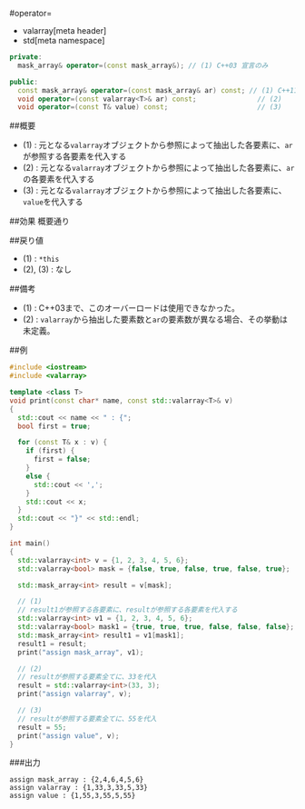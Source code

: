 #operator=
* valarray[meta header]
* std[meta namespace]

```cpp
private:
  mask_array& operator=(const mask_array&); // (1) C++03 宣言のみ

public:
  const mask_array& operator=(const mask_array& ar) const; // (1) C++11
  void operator=(const valarray<T>& ar) const;               // (2)
  void operator=(const T& value) const;                      // (3)
```

##概要
- (1) : 元となる`valarray`オブジェクトから参照によって抽出した各要素に、`ar`が参照する各要素を代入する
- (2) : 元となる`valarray`オブジェクトから参照によって抽出した各要素に、`ar`の各要素を代入する
- (3) : 元となる`valarray`オブジェクトから参照によって抽出した各要素に、`value`を代入する


##効果
概要通り


##戻り値
- (1) : `*this`
- (2), (3) : なし


##備考
- (1) : C++03まで、このオーバーロードは使用できなかった。
- (2) : `valarray`から抽出した要素数と`ar`の要素数が異なる場合、その挙動は未定義。


##例
```cpp
#include <iostream>
#include <valarray>

template <class T>
void print(const char* name, const std::valarray<T>& v)
{
  std::cout << name << " : {";
  bool first = true;

  for (const T& x : v) {
    if (first) {
      first = false;
    }
    else {
      std::cout << ',';
    }
    std::cout << x;
  }
  std::cout << "}" << std::endl;
}

int main()
{
  std::valarray<int> v = {1, 2, 3, 4, 5, 6};
  std::valarray<bool> mask = {false, true, false, true, false, true};

  std::mask_array<int> result = v[mask];

  // (1)
  // result1が参照する各要素に、resultが参照する各要素を代入する
  std::valarray<int> v1 = {1, 2, 3, 4, 5, 6};
  std::valarray<bool> mask1 = {true, true, true, false, false, false};
  std::mask_array<int> result1 = v1[mask1];
  result1 = result;
  print("assign mask_array", v1);

  // (2)
  // resultが参照する要素全てに、33を代入
  result = std::valarray<int>(33, 3);
  print("assign valarray", v);

  // (3)
  // resultが参照する要素全てに、55を代入
  result = 55;
  print("assign value", v);
}
```

###出力
```
assign mask_array : {2,4,6,4,5,6}
assign valarray : {1,33,3,33,5,33}
assign value : {1,55,3,55,5,55}
```



